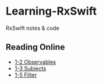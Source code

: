 # Learning-RxSwift

RxSwift notes &amp; code

## Reading Online

- [1-2 Observables](Docs/1-2.md)
- [1-3 Subjects](Docs/1-3.md)
- [1-5 Filter](Docs/1-5.md)